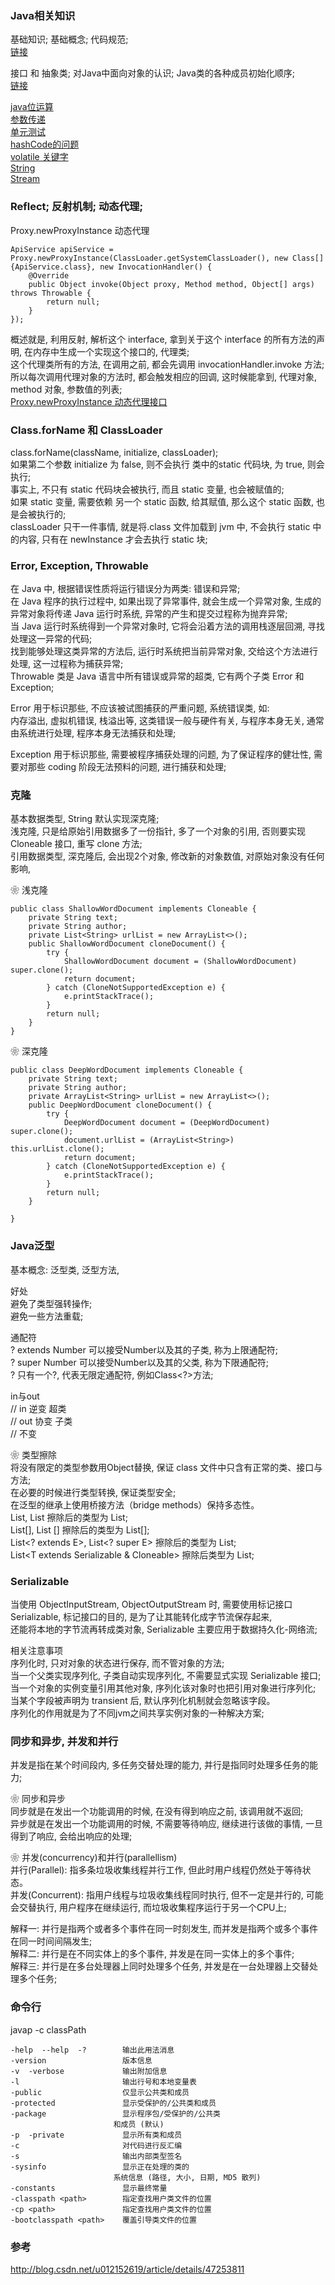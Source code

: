 ### Java相关知识  
基础知识;  基础概念;  代码规范;  
[链接](basic/library/basic_concept.md)  

接口 和 抽象类;    对Java中面向对象的认识;    Java类的各种成员初始化顺序;    
[链接](basic/library/interface_abstract_class.md)  

[java位运算](basic/library/BitOperation.md)  
[参数传递](basic/library/fun_params.md)  
[单元测试](basic/library/test_junit.md)  
[hashCode的问题](basic/library/java_hashCode.md)  
[volatile 关键字](/Java/basic/library/volatile.md)  
[String](basic/library/String.md)  
[Stream](basic/library/Stream.md)  
### Reflect;  反射机制;  动态代理;  
Proxy.newProxyInstance 动态代理  
```
ApiService apiService = Proxy.newProxyInstance(ClassLoader.getSystemClassLoader(), new Class[]{ApiService.class}, new InvocationHandler() {
    @Override
    public Object invoke(Object proxy, Method method, Object[] args) throws Throwable {
        return null;
    }
});
```
概述就是, 利用反射, 解析这个 interface, 拿到关于这个 interface 的所有方法的声明, 在内存中生成一个实现这个接口的, 代理类;  
这个代理类所有的方法, 在调用之前, 都会先调用 invocationHandler.invoke 方法;  
所以每次调用代理对象的方法时, 都会触发相应的回调, 这时候能拿到, 代理对象, method 对象, 参数值的列表;  
[Proxy.newProxyInstance 动态代理接口](basic/reflect/Proxy_newProxyInstance_interface.md)  

### Class.forName 和 ClassLoader  
class.forName(className, initialize, classLoader);   
如果第二个参数 initialize 为 false, 则不会执行 类中的static 代码块, 为 true, 则会执行;  
事实上, 不只有 static 代码块会被执行, 而且 static 变量, 也会被赋值的;  
如果 static 变量, 需要依赖 另一个 static 函数, 给其赋值, 那么这个 static 函数, 也是会被执行的;  
classLoader 只干一件事情, 就是将.class 文件加载到 jvm 中, 不会执行 static 中的内容, 只有在 newInstance 才会去执行 static 块;  

### Error, Exception, Throwable  
在 Java 中, 根据错误性质将运行错误分为两类: 错误和异常;  
在 Java 程序的执行过程中, 如果出现了异常事件, 就会生成一个异常对象, 生成的异常对象将传递 Java 运行时系统, 异常的产生和提交过程称为抛弃异常;  
当 Java 运行时系统得到一个异常对象时, 它将会沿着方法的调用栈逐层回溯, 寻找处理这一异常的代码;  
找到能够处理这类异常的方法后, 运行时系统把当前异常对象, 交给这个方法进行处理, 这一过程称为捕获异常;  
Throwable 类是 Java 语言中所有错误或异常的超类, 它有两个子类 Error 和 Exception;  

Error 用于标识那些, 不应该被试图捕获的严重问题, 系统错误类, 如:  
内存溢出, 虚拟机错误, 栈溢出等, 这类错误一般与硬件有关, 与程序本身无关, 通常由系统进行处理, 程序本身无法捕获和处理;  

Exception 用于标识那些, 需要被程序捕获处理的问题, 为了保证程序的健壮性, 需要对那些 coding 阶段无法预料的问题, 进行捕获和处理;  


### 克隆  

基本数据类型, String 默认实现深克隆;  
浅克隆, 只是给原始引用数据多了一份指针, 多了一个对象的引用, 否则要实现 Cloneable 接口, 重写 clone 方法;  
引用数据类型, 深克隆后, 会出现2个对象, 修改新的对象数值, 对原始对象没有任何影响,   

❀ 浅克隆   
```
public class ShallowWordDocument implements Cloneable {
    private String text;
    private String author;
    private List<String> urlList = new ArrayList<>();
    public ShallowWordDocument cloneDocument() {
        try {
            ShallowWordDocument document = (ShallowWordDocument) super.clone();
            return document;
        } catch (CloneNotSupportedException e) {
            e.printStackTrace();
        }
        return null;
    }
}
```
❀ 深克隆   
```
public class DeepWordDocument implements Cloneable {
    private String text;
    private String author;
    private ArrayList<String> urlList = new ArrayList<>();
    public DeepWordDocument cloneDocument() {
        try {
            DeepWordDocument document = (DeepWordDocument) super.clone();
            document.urlList = (ArrayList<String>) this.urlList.clone();
            return document;
        } catch (CloneNotSupportedException e) {
            e.printStackTrace();
        }
        return null;
    }

}
```

### Java泛型  

基本概念: 泛型类,  泛型方法,    

好处  
避免了类型强转操作;  
避免一些方法重载;  

通配符  
? extends Number  可以接受Number以及其的子类, 称为上限通配符;   
? super  Number  可以接受Number以及其的父类, 称为下限通配符;   
? 只有一个?, 代表无限定通配符, 例如Class<?>方法;  

in与out  
// in 逆变  超类  
// out 协变 子类  
// 不变    

❀ 类型擦除  
将没有限定的类型参数用Object替换, 保证 class 文件中只含有正常的类、接口与方法;  
在必要的时候进行类型转换, 保证类型安全;  
在泛型的继承上使用桥接方法（bridge methods）保持多态性。  
List<String>, List<T>  擦除后的类型为 List;  
List<String>[], List<T> [] 擦除后的类型为 List[];  
List<? extends E>, List<? super E> 擦除后的类型为 List<E>;  
List<T extends Serializable & Cloneable> 擦除后类型为 List<Serializable>;  
### Serializable  
当使用 ObjectInputStream, ObjectOutputStream 时, 需要使用标记接口 Serializable, 标记接口的目的, 是为了让其能转化成字节流保存起来,     
还能将本地的字节流再转成类对象, Serializable 主要应用于数据持久化-网络流;  

相关注意事项  
序列化时, 只对对象的状态进行保存, 而不管对象的方法;  
当一个父类实现序列化, 子类自动实现序列化, 不需要显式实现 Serializable 接口;  
当一个对象的实例变量引用其他对象, 序列化该对象时也把引用对象进行序列化;  
当某个字段被声明为 transient 后, 默认序列化机制就会忽略该字段。  
序列化的作用就是为了不同jvm之间共享实例对象的一种解决方案;  

### 同步和异步, 并发和并行  
并发是指在某个时间段内, 多任务交替处理的能力, 并行是指同时处理多任务的能力;  

❀ 同步和异步  
同步就是在发出一个功能调用的时候, 在没有得到响应之前, 该调用就不返回;  
异步就是在发出一个功能调用的时候, 不需要等待响应, 继续进行该做的事情, 一旦得到了响应, 会给出响应的处理;  

❀ 并发(concurrency)和并行(parallellism)  
并行(Parallel):  指多条垃圾收集线程并行工作, 但此时用户线程仍然处于等待状态。  
并发(Concurrent):  指用户线程与垃圾收集线程同时执行, 但不一定是并行的, 可能会交替执行, 用户程序在继续运行, 而垃圾收集程序运行于另一个CPU上;  

解释一:  并行是指两个或者多个事件在同一时刻发生, 而并发是指两个或多个事件在同一时间间隔发生;  
解释二:  并行是在不同实体上的多个事件, 并发是在同一实体上的多个事件;  
解释三:  并行是在多台处理器上同时处理多个任务, 并发是在一台处理器上交替处理多个任务;  
### 命令行  
javap -c  classPath  
```
-help  --help  -?        输出此用法消息
-version                 版本信息
-v  -verbose             输出附加信息
-l                       输出行号和本地变量表
-public                  仅显示公共类和成员
-protected               显示受保护的/公共类和成员
-package                 显示程序包/受保护的/公共类
                       和成员 (默认)
-p  -private             显示所有类和成员
-c                       对代码进行反汇编
-s                       输出内部类型签名
-sysinfo                 显示正在处理的类的
                       系统信息 (路径, 大小, 日期, MD5 散列)
-constants               显示最终常量
-classpath <path>        指定查找用户类文件的位置
-cp <path>               指定查找用户类文件的位置
-bootclasspath <path>    覆盖引导类文件的位置

```
### 参考  
http://blog.csdn.net/u012152619/article/details/47253811  

